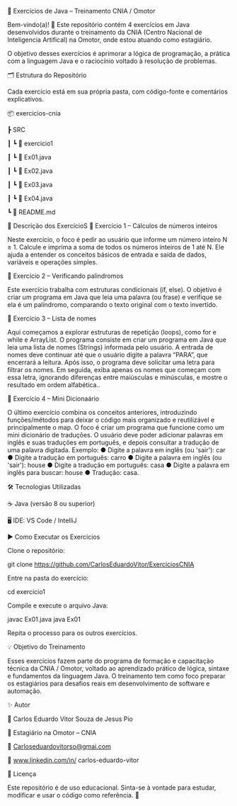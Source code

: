 🧠 Exercícios de Java – Treinamento CNIA / Omotor

Bem-vindo(a)! 👋
Este repositório contém 4 exercícios em Java desenvolvidos durante o treinamento da CNIA (Centro Nacional de Inteligencia Artifical) na Omotor, onde estou atuando como estagiário.

O objetivo desses exercícios é aprimorar a lógica de programação, a prática com a linguagem Java e o raciocínio voltado à resolução de problemas.

🗂️ Estrutura do Repositório

Cada exercício está em sua própria pasta, com código-fonte e comentários explicativos.

📦 exercicios-cnia
 
 ┣ SRC
 
 ┃ ┗ 📁 exercicio1

 ┃    ┗ 📄 Ex01.java
 
 ┃    ┗ 📄 Ex02.java
 
 ┃    ┗ 📄 Ex03.java
 
 ┃    ┗ 📄 Ex04.java
 
 ┗ 📄 README.md

🧩 Descrição dos ExercícioS
🔹 Exercício 1 – Cálculos de números inteiros

Neste exercício, o foco é pedir ao usuário que informe um número inteiro N ≥ 1. Calcule e imprima a
soma de todos os números inteiros de 1 até N.
Ele ajuda a entender os conceitos básicos de entrada e saída de dados, variáveis e operações simples.

🔹 Exercício 2 – Verificando palindromos

Este exercício trabalha com estruturas condicionais (if, else).
O objetivo é criar um programa em Java que leia uma palavra (ou frase) e verifique se ela é
um palíndromo, comparando o texto original com o texto invertido.

🔹 Exercício 3 – Lista de nomes

Aqui começamos a explorar estruturas de repetição (loops), como for e while e ArrayList.
O programa consiste em criar um programa em Java que leia uma lista de nomes (Strings) informada
pelo usuário. A entrada de nomes deve continuar até que o usuário digite a
palavra “PARA”, que encerrará a leitura. Após isso, o programa deve solicitar
uma letra para filtrar os nomes. Em seguida, exiba apenas os nomes que
começam com essa letra, ignorando diferenças entre maiúsculas e
minúsculas, e mostre o resultado em ordem alfabética..

🔹 Exercício 4 – Mini Dicionaário

O último exercício combina os conceitos anteriores, introduzindo funções/métodos para deixar o código mais organizado e reutilizável e principalmente o map.
O foco é criar um programa que funcione como um mini dicionário de traduções.
O usuário deve poder adicionar palavras em inglês e suas traduções em
português, e depois consultar a tradução de uma palavra digitada.
Exemplo:
● Digite a palavra em inglês (ou 'sair'): car
● Digite a tradução em português: carro
● Digite a palavra em inglês (ou 'sair'): house
● Digite a tradução em português: casa
● Digite a palavra em inglês para buscar: house
● Tradução: casa.

🛠️ Tecnologias Utilizadas

☕ Java (versão 8 ou superior)

🖥️ IDE: VS Code / IntelliJ

▶️ Como Executar os Exercícios

Clone o repositório:

git clone https://github.com/CarlosEduardoVitor/ExerciciosCNIA


Entre na pasta do exercício:

cd exercicio1


Compile e execute o arquivo Java:

javac Ex01.java
java Ex01


Repita o processo para os outros exercícios.

💡 Objetivo do Treinamento

Esses exercícios fazem parte do programa de formação e capacitação técnica da CNIA / Omotor, voltado ao aprendizado prático de lógica, sintaxe e fundamentos da linguagem Java.
O treinamento tem como foco preparar os estagiários para desafios reais em desenvolvimento de software e automação.

✨ Autor

👤 Carlos Eduardo Vitor Souza de Jesus Pio

📍 Estagiário na Omotor – CNIA

📧 Carloseduardovitorso@gmai.com

🔗 www.linkedin.com/in/
carlos-eduardo-vitor

📜 Licença

Este repositório é de uso educacional.
Sinta-se à vontade para estudar, modificar e usar o código como referência. 🚀

